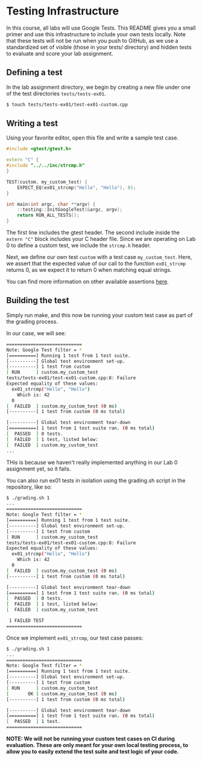 # Testing Infrastructure

In this course, all labs will use Google Tests. This README gives you a small
primer and use this infrastructure to include your own tests locally. Note that
these tests will not be run when you push to GitHub, as we use a standardized
set of visible (those in your tests/ directory) and hidden tests to evaluate and
score your lab assignment.

## Defining a test

In the lab assignment directory, we begin by creating a new file under one of
the test directories `tests/tests-ex01`.

```bash
$ touch tests/tests-ex01/test-ex01-custom.cpp
```

## Writing a test

Using your favorite editor, open this file and write a sample test case.

```c++
#include <gtest/gtest.h>

extern "C" {
#include "../../inc/strcmp.h"
}

TEST(custom, my_custom_test) {
    EXPECT_EQ(ex01_strcmp("Hello", "Hello"), 0);
}

int main(int argc, char **argv) {
    ::testing::InitGoogleTest(&argc, argv);
    return RUN_ALL_TESTS();
}

```

The first line includes the gtest header. The second include inside the `extern
"C"` block includes your C header file. Since we are operating on Lab 0 to
define a custom test, we include the `strcmp.h` header.

Next, we define our own test `custom` with a test case `my_custom_test`.  Here,
we assert that the expected value of our call to the function `ex01_strcmp`
returns 0, as we expect it to return 0 when matching equal strings.

You can find more information on other available assertions [here](https://google.github.io/googletest/reference/assertions.html).

## Building the test

Simply run make, and this now be running your custom test case as part of the
grading process.

In our case, we will see:

```bash
============================
Note: Google Test filter = *
[==========] Running 1 test from 1 test suite.
[----------] Global test environment set-up.
[----------] 1 test from custom
[ RUN      ] custom.my_custom_test
tests/tests-ex01/test-ex01-custom.cpp:8: Failure
Expected equality of these values:
  ex01_strcmp("Hello", "Hello")
    Which is: 42
  0
[  FAILED  ] custom.my_custom_test (0 ms)
[----------] 1 test from custom (0 ms total)

[----------] Global test environment tear-down
[==========] 1 test from 1 test suite ran. (0 ms total)
[  PASSED  ] 0 tests.
[  FAILED  ] 1 test, listed below:
[  FAILED  ] custom.my_custom_test
...
```

THis is because we haven't really implemented anything in our Lab 0 assignment
yet, so it fails.

You can also run ex01 tests in isolation using the grading.sh script in the
repository, like so:

```bash
$ ./grading.sh 1
...
============================
Note: Google Test filter = *
[==========] Running 1 test from 1 test suite.
[----------] Global test environment set-up.
[----------] 1 test from custom
[ RUN      ] custom.my_custom_test
tests/tests-ex01/test-ex01-custom.cpp:8: Failure
Expected equality of these values:
  ex01_strcmp("Hello", "Hello")
    Which is: 42
  0
[  FAILED  ] custom.my_custom_test (0 ms)
[----------] 1 test from custom (0 ms total)

[----------] Global test environment tear-down
[==========] 1 test from 1 test suite ran. (0 ms total)
[  PASSED  ] 0 tests.
[  FAILED  ] 1 test, listed below:
[  FAILED  ] custom.my_custom_test

 1 FAILED TEST
============================
```

Once we implement `ex01_strcmp`, our test case passes:

```bash
$ ./grading.sh 1
...
============================
Note: Google Test filter = *
[==========] Running 1 test from 1 test suite.
[----------] Global test environment set-up.
[----------] 1 test from custom
[ RUN      ] custom.my_custom_test
[       OK ] custom.my_custom_test (0 ms)
[----------] 1 test from custom (0 ms total)

[----------] Global test environment tear-down
[==========] 1 test from 1 test suite ran. (0 ms total)
[  PASSED  ] 1 test.
============================
```

**NOTE: We will not be running your custom test cases on CI during evaluation.
These are only meant for your own local testing process, to allow you to easily
extend the test suite and test logic of your code.**
